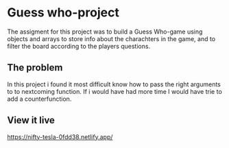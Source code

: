# Guess who-project

The assigment for this project was to build a Guess Who-game using objects and arrays to store info about the charachters in the game, and to filter the board according to the players questions.

## The problem

In this project i found it most difficult know how to pass the right arguments to to nextcoming function. If i would have had more time I would have trie to add a counterfunction.

## View it live

https://nifty-tesla-0fdd38.netlify.app/

